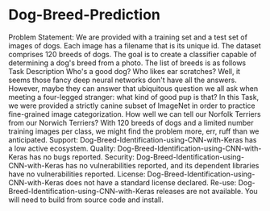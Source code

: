 # Dog-Breed-Prediction
Problem Statement: We are provided with a training set and a test set of images of dogs. Each image has a filename that is its unique id. The dataset comprises 120 breeds of dogs. The goal is to create a classifier capable of determining a dog's breed from a photo. The list of breeds is as follows Task Description Who's a good dog? Who likes ear scratches? Well, it seems those fancy deep neural networks don't have all the answers. However, maybe they can answer that ubiquitous question we all ask when meeting a four-legged stranger: what kind of good pup is that? In this Task, we were provided a strictly canine subset of ImageNet in order to practice fine-grained image categorization. How well we can tell our Norfolk Terriers from our Norwich Terriers? With 120 breeds of dogs and a limited number training images per class, we might find the problem more, err, ruff than we anticipated. Support: Dog-Breed-Identification-using-CNN-with-Keras has a low active ecosystem. Quality: Dog-Breed-Identification-using-CNN-with-Keras has no bugs reported. Security: Dog-Breed-Identification-using-CNN-with-Keras has no vulnerabilities reported, and its dependent libraries have no vulnerabilities reported. License: Dog-Breed-Identification-using-CNN-with-Keras does not have a standard license declared. Re-use: Dog-Breed-Identification-using-CNN-with-Keras releases are not available. You will need to build from source code and install.
